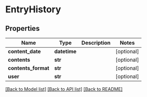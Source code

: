 # EntryHistory

## Properties
Name | Type | Description | Notes
------------ | ------------- | ------------- | -------------
**content_date** | **datetime** |  | [optional] 
**contents** | **str** |  | [optional] 
**contents_format** | **str** |  | [optional] 
**user** | **str** |  | [optional] 

[[Back to Model list]](README.md#documentation-for-models) [[Back to API list]](README.md#documentation-for-api-endpoints) [[Back to README]](README.md)


